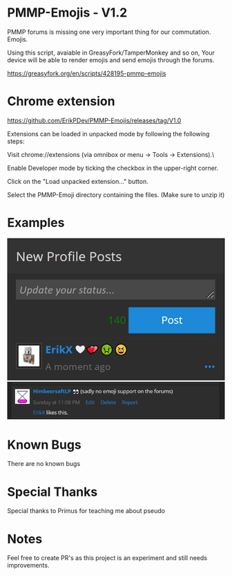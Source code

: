 # PMMP-Emojis - V1.2
PMMP forums is missing one very important thing for our commutation. Emojis.

Using this script, avaiable in GreasyFork/TamperMonkey and so on, Your device will be able to render emojis and send emojis through the forums.

https://greasyfork.org/en/scripts/428195-pmmp-emojis


# Chrome extension
https://github.com/ErikPDev/PMMP-Emojis/releases/tag/V1.0

Extensions can be loaded in unpacked mode by following the following steps:

Visit chrome://extensions (via omnibox or menu -> Tools -> Extensions).\

Enable Developer mode by ticking the checkbox in the upper-right corner.

Click on the "Load unpacked extension..." button.

Select the PMMP-Emoji directory containing the files. (Make sure to unzip it)


# Examples
<img src="https://github.com/ErikPDev/PMMP-Emojis/raw/main/Screenshot%202021-06-19%20184918.png">
<img src="https://github.com/ErikPDev/PMMP-Emojis/raw/main/upload_2021-6-19_22-51-46.png">

# Known Bugs
There are no known bugs

# Special Thanks
Special thanks to Primus for teaching me about pseudo 

# Notes
Feel free to create PR's as this project is an experiment and still needs improvements.
